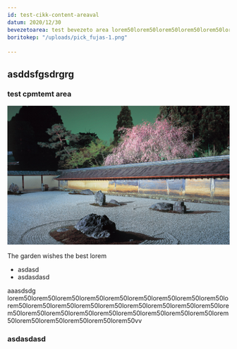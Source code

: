 ```yaml
---
id: test-cikk-content-areaval
datum: 2020/12/30
bevezetoarea: test bevezeto area lorem50lorem50lorem50lorem50lorem50lorem50lorem50lorem50lorem50lorem50lorem50lorem50lorem50lorem50lorem50lorem50  lorem50lorem50lorem50lorem50lorem50lorem50lorem50lorem50lorem50lorem50lorem50lorem50lorem50lorem50lorem50lorem50lorem50lorem50lorem50lorem50lorem50lorem50lorem50lorem50lorem50lorem50lorem50lorem50lorem50lorem50lorem50lorem50lorem50lorem50lorem50lorem50lorem50lorem50lorem50lorem50lorem50vv
boritokep: "/uploads/pick_fujas-1.png"

---
```

## asddsfgsdrgrg

### test cpmtemt area

![garden](/uploads/jap_garden.jpg "Japan garden")

The garden wishes the best lorem

* asdasd
* asdasdasd

aaasdsdg lorem50lorem50lorem50lorem50lorem50lorem50lorem50lorem50lorem50lorem50lorem50lorem50lorem50lorem50lorem50lorem50lorem50lorem50lorem50lorem50lorem50lorem50lorem50lorem50lorem50lorem50lorem50lorem50lorem50lorem50lorem50lorem50lorem50vv

### asdasdasd
